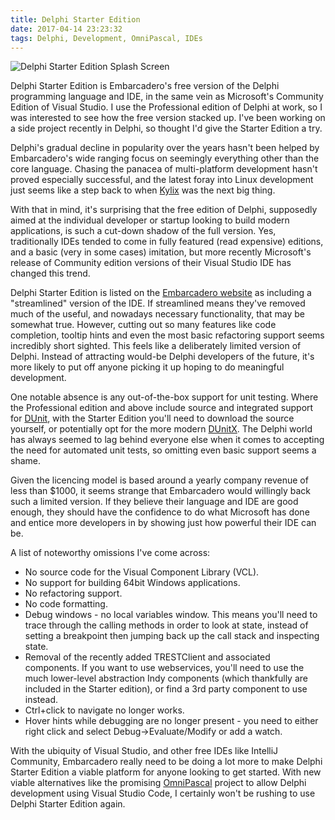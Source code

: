 ```yaml
---
title: Delphi Starter Edition
date: 2017-04-14 23:23:32
tags: Delphi, Development, OmniPascal, IDEs
---
```


![Delphi Starter Edition Splash Screen](/images/DelphiStarterEditionSplash.png)

Delphi Starter Edition is Embarcadero's free version of the Delphi programming language and IDE, in the same vein as Microsoft's Community Edition of Visual Studio. I use the Professional edition of Delphi at work, so I was interested to see how the free version stacked up. I've been working on a side project recently in Delphi, so thought I'd give the Starter Edition a try.
<!-- more -->

Delphi's gradual decline in popularity over the years hasn't been helped by Embarcadero's wide ranging focus on seemingly everything other than the core language. Chasing the panacea of multi-platform development hasn't proved especially successful, and the latest foray into Linux development just seems like a step back to when [Kylix](https://en.wikipedia.org/wiki/Borland_Kylix) was the next big thing.

With that in mind, it's surprising that the free edition of Delphi, supposedly aimed at the individual developer or startup looking to build modern applications, is such a cut-down shadow of the full version. Yes, traditionally IDEs tended to come in fully featured (read expensive) editions, and a basic (very in some cases) imitation, but more recently Microsoft's release of Community edition versions of their Visual Studio IDE has changed this trend.

Delphi Starter Edition is listed on the [Embarcadero website](https://www.embarcadero.com/products/delphi/starter) as including a "streamlined" version of the IDE. If streamlined means they've removed much of the useful, and nowadays necessary functionality, that may be somewhat true. However, cutting out so many features like code completion, tooltip hints and even the most basic refactoring support seems incredibly short sighted. This feels like a deliberately limited version of Delphi. Instead of attracting would-be Delphi developers of the future, it's more likely to put off anyone picking it up hoping to do meaningful development.

One notable absence is any out-of-the-box support for unit testing. Where the Professional edition and above include source and integrated support for [DUnit](http://dunit.sourceforge.net/), with the Starter Edition you'll need to download the source yourself, or potentially opt for the more modern [DUnitX](https://github.com/VSoftTechnologies/DUnitX). The Delphi world has always seemed to lag behind everyone else when it comes to accepting the need for automated unit tests, so omitting even basic support seems a shame.

Given the licencing model is based around a yearly company revenue of less than $1000, it seems strange that Embarcadero would willingly back such a limited version. If they believe their language and IDE are good enough, they should have the confidence to do what Microsoft has done and entice more developers in by showing just how powerful their IDE can be.

A list of noteworthy omissions I've come across:

- No source code for the Visual Component Library (VCL).
- No support for building 64bit Windows applications.
- No refactoring support.
- No code formatting.
- Debug windows - no local variables window. This means you'll need to trace through the calling methods in order to look at state, instead of setting a breakpoint then jumping back up the call stack and inspecting state.
- Removal of the recently added TRESTClient and associated components. If you want to use webservices, you'll need to use the much lower-level abstraction Indy components (which thankfully are included in the Starter edition), or find a 3rd party component to use instead.
- Ctrl+click to navigate no longer works.
- Hover hints while debugging are no longer present - you need to either right click and select Debug->Evaluate/Modify or add a watch.

With the ubiquity of Visual Studio, and other free IDEs like IntelliJ Community, Embarcadero really need to be doing a lot more to make Delphi Starter Edition a viable platform for anyone looking to get started. With new viable alternatives like the promising [OmniPascal](http://www.omnipascal.com/) project to allow Delphi development using Visual Studio Code, I certainly won't be rushing to use Delphi Starter Edition again.